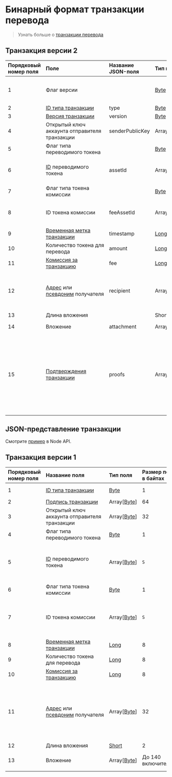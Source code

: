 # Бинарный формат транзакции перевода

> Узнать больше о [транзакции перевода](/blockchain/transaction-type/transfer-transaction.md)

## Транзакция версии 2

| Порядковый номер поля | Поле | Название JSON-поля | Тип поля | Размер поля в байтах | Комментарий |
| :--- | :--- | :--- | :--- | :--- | :--- |
| 1 | Флаг версии |  | [Byte](/blockchain/blockchain/blockchain-data-types.md) | 1 | Указывает, что [версия транзакции](/blockchain/transaction/transaction-version.md) является второй или выше.<br>Значение должно быть равно 0 |
| 2 | [ID типа транзакции](/blockchain/transaction-type.md) | type | [Byte](/blockchain/blockchain/blockchain-data-types.md) | 1 | Значение должно быть равно 4 |
| 3 | [Версия транзакции](/blockchain/transaction/transaction-version.md) | version | [Byte](/blockchain/blockchain/blockchain-data-types.md) | 1 | Значение должно быть равно 2 |
| 4 | Открытый ключ аккаунта отправителя транзакции | senderPublicKey | Array[[Byte](/blockchain/blockchain/blockchain-data-types.md)] | 32 |  |
| 5 | Флаг типа переводимого токена |  | [Byte](/blockchain/blockchain/blockchain-data-types.md) | 1 | 0 — [WAVES](/blockchain/token/waves.md)<br>1 — другой токен |
| 6 | [ID](/blockchain/token/token-id.md) переводимого токена | assetId | Array[[Byte](/blockchain/blockchain/blockchain-data-types.md)] | `S` | `S` = 0 если значение поля 5 равно 0.<br>`S` = 32 если значение поля 5 не равно 0 |
| 7 | Флаг типа токена комиссии |  | [Byte](/blockchain/blockchain/blockchain-data-types.md) | 1 | 0 — WAVES<br>1 — другой токен |
| 8 | ID токена комиссии | feeAssetId | Array[[Byte](/blockchain/blockchain/blockchain-data-types.md)] | `S` | `S` = 0 если значение поля 7 равно 0.<br>`S` = 32 если значение поля 7 не равно 0 |
| 9 | [Временная метка транзакции](/blockchain/transaction/transaction-timestamp.md) | timestamp | [Long](/blockchain/blockchain/blockchain-data-types.md) | 8 |  |
| 10 | Количество токена для перевода | amount | [Long](/blockchain/blockchain/blockchain-data-types.md) | 8 |  |
| 11 | [Комиссия за транзакцию](/blockchain/transaction/transaction-fee.md) | fee | [Long](/blockchain/blockchain/blockchain-data-types.md) | 8 |  |
| 12 | [Адрес](/blockchain/account/address.md) или [псевдоним](/blockchain/account/alias.md) получателя | recipient | Array[[Byte](/blockchain/blockchain/blockchain-data-types.md)] | 32 | Если первым байтом поля является 1, то за ним следует адрес.<br>Если первым байтом поля является 2, то за ним следует псевдоним |
| 13 | Длина вложения |  | Short | 2 |  |
| 14 | Вложение | attachment | Array[[Byte](/blockchain/blockchain/blockchain-data-types.md)] | До 140 включительно | Может включать произвольные данные |
| 15 | [Подтверждения транзакции](/blockchain/transaction/transaction-proof.md) | proofs | Array[[Подтверждение](/blockchain/transaction/transaction-proof.md)] | `S` | Если массив пустой, то `S` = 3.<br>Если массив не пустой, то `S` = 3 + 2 × `N` + (`P`<sub>1</sub> + `P`<sub>2</sub> + ... + `P`<sub>n</sub>),<br>где<br>`N` — количество подтверждений в массиве,<br>`P`<sub>n</sub> — размер N-го подтверждения в байтах.<br>Максимальное количество подтверждений в массиве — 8. Максимальный размер каждого подтверждения — 64 байта |

## JSON-представление транзакции

Смотрите [пример](https://nodes.wavesplatform.com/transactions/info/FwYSpmVDbWQ2BA5NCBZ9z5GSjY39PSyfNZzBayDiMA88) в Node API.

## Транзакция версии 1

| Порядковый номер поля | Название поля | Тип поля | Размер поля в байтах | Комментарий |
| :--- | :--- | :--- | :--- | :--- |
| 1 | [ID типа транзакции](/blockchain/transaction-type.md) | [Byte](/blockchain/blockchain/blockchain-data-types.md) | 1 | Значение должно быть равно 4 |
| 2 | [Подпись транзакции](/blockchain/transaction/transaction-signature.md) | Array[[Byte](/blockchain/blockchain/blockchain-data-types.md)] | 64 |  |
| 3 | Открытый ключ аккаунта отправителя транзакции | Array[[Byte](/blockchain/blockchain/blockchain-data-types.md)] | 32 |  |
| 4 | Флаг типа переводимого токена | [Byte](/blockchain/blockchain/blockchain-data-types.md) | 1 | 0 — [WAVES](/blockchain/token/waves.md)<br>1 — другой токен |
| 5 | [ID](/blockchain/token/token-id.md) переводимого токена | Array[[Byte](/blockchain/blockchain/blockchain-data-types.md)] | `S` | `S` = 0 если значение поля 4 равно 0.<br>`S` = 32 если значение поля 4 не равно 0 |
| 6 | Флаг типа токена комиссии | [Byte](/blockchain/blockchain/blockchain-data-types.md) | 1 | 0 — WAVES<br>1 — другой токен |
| 7 | ID токена комиссии | Array[[Byte](/blockchain/blockchain/blockchain-data-types.md)] | `S` | `S` = 0 если значение поля 4 равно 0.<br>`S` = 32 если значение поля 4 не равно 0 |
| 8 | [Временная метка транзакции](/blockchain/transaction/transaction-timestamp.md) | [Long](/blockchain/blockchain/blockchain-data-types.md) | 8 |  |
| 9 | Количество токена для перевода | [Long](/blockchain/blockchain/blockchain-data-types.md) | 8 |  |
| 10 | [Комиссия за транзакцию](/blockchain/transaction/transaction-fee.md) | [Long](/blockchain/blockchain/blockchain-data-types.md) | 8 |  |
| 11 | [Адрес](/blockchain/account/address.md) или [псевдоним](/blockchain/account/alias.md) получателя | Array[[Byte](/blockchain/blockchain/blockchain-data-types.md)] | 32 | Если первым байтом поля является 1, то за ним следует адрес.<br>Если первым байтом поля является 2, то за ним следует псевдоним |
| 12 | Длина вложения | [Short](/blockchain/blockchain/blockchain-data-types.md) | 2 |  |
| 13 | Вложение | Array[[Byte](/blockchain/blockchain/blockchain-data-types.md)] | До 140 включительно | Может включать произвольные данные |
